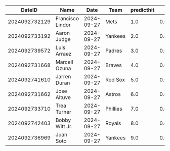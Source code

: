 DateID         |  Name              |  Date        |  Team      |  predicthit  |  predicthitproba     |  hitbool  |  Last7DaysAVG  |  Last15DaysAVG  |  Last30DaysAVG
---------------|--------------------|--------------|------------|--------------|----------------------|-----------|----------------|-----------------|---------------
2024092732129  |  Francisco Lindor  |  2024-09-27  |  Mets      |  1.0         |  0.6826507796922889  |  False    |  0.0           |  0.6            |  0.283
2024092733192  |  Aaron Judge       |  2024-09-27  |  Yankees   |  2.0         |  0.6476633233857285  |  False    |  0.444         |  0.39           |  0.284
2024092739572  |  Luis Arraez       |  2024-09-27  |  Padres    |  3.0         |  0.6387467529221126  |  False    |  0.087         |  0.239          |  0.347
2024092731668  |  Marcell Ozuna     |  2024-09-27  |  Braves    |  4.0         |  0.6228058851790335  |  False    |  0.438         |  0.4            |  0.315
2024092741610  |  Jarren Duran      |  2024-09-27  |  Red Sox   |  5.0         |  0.6193292596686216  |  False    |  0.346         |  0.273          |  0.248
2024092731662  |  Jose Altuve       |  2024-09-27  |  Astros    |  6.0         |  0.618689363744596   |  False    |  0.136         |  0.188          |  0.273
2024092733710  |  Trea Turner       |  2024-09-27  |  Phillies  |  7.0         |  0.6137673529128982  |  False    |  0.259         |  0.273          |  0.261
2024092742403  |  Bobby Witt Jr.    |  2024-09-27  |  Royals    |  8.0         |  0.613749960892896   |  False    |  0.364         |  0.326          |  0.26
2024092736969  |  Juan Soto         |  2024-09-27  |  Yankees   |  9.0         |  0.6093871537456579  |  False    |  0.318         |  0.273          |  0.258
